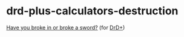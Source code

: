 # drd-plus-calculators-destruction
[Have you broke in or broke a sword?](https://niceni.drdplus.info/) (for [DrD+](https://www.drdplus.info))
